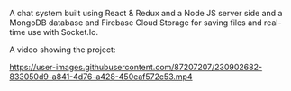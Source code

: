 A chat system built using React & Redux and a Node JS server side and a MongoDB database and Firebase Cloud Storage for saving files and real-time use with Socket.Io.

A video showing the project:


https://user-images.githubusercontent.com/87207207/230902682-833050d9-a841-4d76-a428-450eaf572c53.mp4

